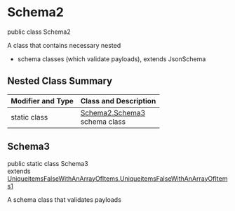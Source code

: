 # Schema2
public class Schema2

A class that contains necessary nested
- schema classes (which validate payloads), extends JsonSchema

## Nested Class Summary
| Modifier and Type | Class and Description |
| ----------------- | ---------------------- |
| static class | [Schema2.Schema3](#schema3)<br> schema class |

## Schema3
public static class Schema3<br>
extends [UniqueitemsFalseWithAnArrayOfItems.UniqueitemsFalseWithAnArrayOfItems1](../../../../../../components/schemas/UniqueitemsFalseWithAnArrayOfItems.md#uniqueitemsfalsewithanarrayofitems1)

A schema class that validates payloads
